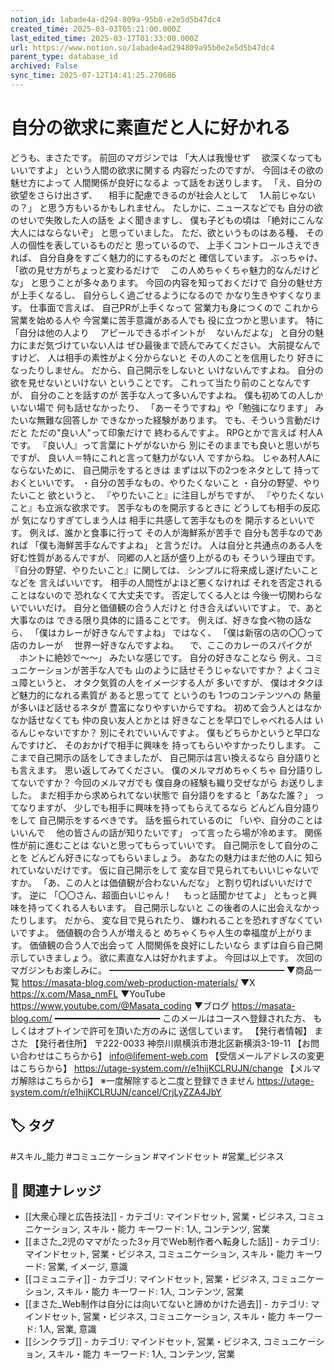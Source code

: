 ```yaml
---
notion_id: 1abade4a-d294-809a-95b0-e2e5d5b47dc4
created_time: 2025-03-03T05:21:00.000Z
last_edited_time: 2025-03-17T01:33:00.000Z
url: https://www.notion.so/1abade4ad294809a95b0e2e5d5b47dc4
parent_type: database_id
archived: False
sync_time: 2025-07-12T14:41:25.270686
---
```


# 自分の欲求に素直だと人に好かれる

どうも、まさたです。
前回のマガジンでは
「大人は我慢せず
　欲深くなってもいいですよ」
という人間の欲求に関する
内容だったのですが、
今回はその欲の魅せ方によって
人間関係が良好になるよ
って話をお送りします。
「え、自分の欲望をさらけ出さず、
　相手に配慮できるのが社会人として
　1人前じゃないの？」
と思う方もいるかもしれません。
たしかに、ニュースなどでも
自分の欲のせいで失敗した人の話を
よく聞きますし、
僕も子どもの頃は
「絶対にこんな大人にはならないぞ」
と思っていました。
ただ、欲というものはある種、
その人の個性を表しているものだと
思っているので、
上手くコントロールさえできれば、
自分自身をすごく魅力的にするものだと
確信しています。
ぶっちゃけ、
「欲の見せ方がちょっと変わるだけで
　この人めちゃくちゃ魅力的なんだけどな」
と思うことが多々あります。
今回の内容を知っておくだけで
自分の魅せ方が上手くなるし、
自分らしく過ごせるようになるので
かなり生きやすくなります。
仕事面で言えば、
自己PRが上手くなって
営業力も身につくので
これから営業を始める人や
今営業に苦手意識がある人でも
役に立つかと思います。
特に
「自分は他の人より
　アピールできるポイントが
　ないんだよな」
と自分の魅力にまだ気づけていない人は
ぜひ最後まで読んでみてください。
大前提なんですけど、
人は相手の素性がよく分からないと
その人のことを信用したり
好きになったりしません。
だから、自己開示をしないと
いけないんですよね。
自分の欲を見せないといけない
ということです。
これって当たり前のことなんですが、
自分のことを話すのが
苦手な人って多いんですよね。
僕も初めての人しかいない場で
何も話せなかったり、
「あーそうですね」や「勉強になります」
みたいな無難な回答しか
できなかった経験があります。
でも、そういう言動だけだと
ただの"良い人"って印象だけで
終わるんですよ。
RPGとかで言えば
村人Aです。
『良い人』って言葉にトゲがないから
別にそのままでも良いと思いがちですが、
良い人＝特にこれと言って魅力がない人
ですからね。
じゃあ村人Aにならないために、
自己開示をするときは
まずは以下の2つをネタとして
持っておくといいです。
・自分の苦手なもの、やりたくないこと
・自分の野望、やりたいこと
欲というと、
『やりたいこと』に注目しがちですが、
『やりたくないこと』も立派な欲求です。
苦手なものを開示するときに
どうしても相手の反応が
気になりすぎてしまう人は
相手に共感して苦手なものを
開示するといいです。
例えば、誰かと食事に行って
その人が海鮮系が苦手で
自分も苦手なのであれば
「僕も海鮮苦手なんですよね」
と言うだけ。
人は自分と共通点のある人を
好む性質があるんですが、
同郷の人と話が盛り上がるのも
そういう理由です。
『自分の野望、やりたいこと』に関しては、
シンプルに将来成し遂げたいことなどを
言えばいいです。
相手の人間性がよほど悪くなければ
それを否定されることはないので
恐れなくて大丈夫です。
否定してくる人とは
今後一切関わらないでいいだけ。
自分と価値観の合う人だけと
付き合えばいいですよ。
で、あと大事なのは
できる限り具体的に語ることです。
例えば、好きな食べ物の話なら、
「僕はカレーが好きなんですよね」
ではなく、
「僕は新宿の店の〇〇って店のカレーが
　世界一好きなんですよね。
　で、ここのカレーのスパイクが
　ホントに絶妙で〜〜」
みたいな感じです。
自分の好きなことなら
例え、コミュニケーションが苦手な人でも
山のように話せそうじゃないですか？
よくコミュ障というと、
オタク気質の人をイメージする人が
多いですが、
僕はオタクほど魅力的になれる素質が
あると思ってて
というのも
1つのコンテンツへの
熱量が多いほど話せるネタが
豊富になりやすいからですね。
初めて会う人とはなかなか話せなくても
仲の良い友人とかとは
好きなことを早口でしゃべれる人は
いるんじゃないですか？
別にそれでいいんですよ。
僕もどちらかというと早口なんですけど、
そのおかげで相手に興味を
持ってもらいやすかったりします。
ここまで自己開示の話をしてきましたが、
自己開示は言い換えるなら
自分語りとも言えます。
思い返してみてください。
僕のメルマガめちゃくちゃ
自分語りしてないですか？
今回のメルマガでも
僕自身の経験も織り交ぜながら
お送りしました。
まだ相手から求められてない状態で
自分語りをすると「あなた誰？」
ってなりますが、
少しでも相手に興味を持ってもらえてるなら
どんどん自分語りをして
自己開示をするべきです。
話を振られているのに
「いや、自分のことはいいんで
　他の皆さんの話が知りたいです」
って言ったら場が冷めます。
関係性が前に進むことは
ないと思ってもらっていいです。
自己開示をして自分のことを
どんどん好きになってもらいましょう。
あなたの魅力はまだ他の人に
知られていないだけです。
仮に自己開示をして
変な目で見られてもいいじゃないですか。
「あ、この人とは価値観が合わないんだな」
と割り切ればいいだけです。
逆に
「〇〇さん、超面白いじゃん！
　もっと話聞かせてよ」
ともっと興味を持ってくれる人もいます。
自己開示しないと
この後者の人に出会えなかったりします。
だから、
変な目で見られたり、
嫌われることを恐れすぎなくていいですよ。
価値観の合う人が増えると
めちゃくちゃ人生の幸福度が上がります。
価値観の合う人で出会って
人間関係を良好にしたいなら
まずは自ら自己開示していきましょう。
欲に素直な人は好かれますよ。
今回は以上です。
次回のマガジンもお楽しみに。
━━━━━━━━━━━━━━━━━━━━
▼商品一覧
https://masata-blog.com/web-production-materials/
▼X
https://x.com/Masa_nmFL
▼YouTube
https://www.youtube.com/@Masata_coding
▼ブログ
https://masata-blog.com/
━━━━━━━━━━━━━━━━━━━━
このメールはコースへ登録された方、
もしくはオプトインで許可を頂いた方のみに
送信しています。
【発行者情報】
まさた
【発行者住所】
〒222-0033
神奈川県横浜市港北区新横浜3-19-11
【お問い合わせはこちらから】
info@lifement-web.com
【受信メールアドレスの変更はこちらから】
https://utage-system.com/r/e1hijKCLRUJN/change
【メルマガ解除はこちらから】
※一度解除すると二度と登録できません
https://utage-system.com/r/e1hijKCLRUJN/cancel/CrjLyZZA4JbY

## 🏷️ タグ
#スキル_能力 #コミュニケーション #マインドセット #営業_ビジネス

## 🔗 関連ナレッジ
- [[大衆心理と広告技法]] - カテゴリ: マインドセット, 営業・ビジネス, コミュニケーション, スキル・能力 キーワード: 1人, コンテンツ, 営業
- [[まさた_2児のママがたった3ヶ月でWeb制作者へ転身した話]] - カテゴリ: マインドセット, 営業・ビジネス, コミュニケーション, スキル・能力 キーワード: 営業, イメージ, 意識
- [[コミュニティ]] - カテゴリ: マインドセット, 営業・ビジネス, コミュニケーション, スキル・能力 キーワード: 1人, コンテンツ, 営業
- [[まさた_Web制作は自分には向いてないと諦めかけた過去]] - カテゴリ: マインドセット, 営業・ビジネス, コミュニケーション, スキル・能力 キーワード: 1人, 営業, 意識
- [[シンクラブ]] - カテゴリ: マインドセット, 営業・ビジネス, コミュニケーション, スキル・能力 キーワード: 1人, コンテンツ, 営業
